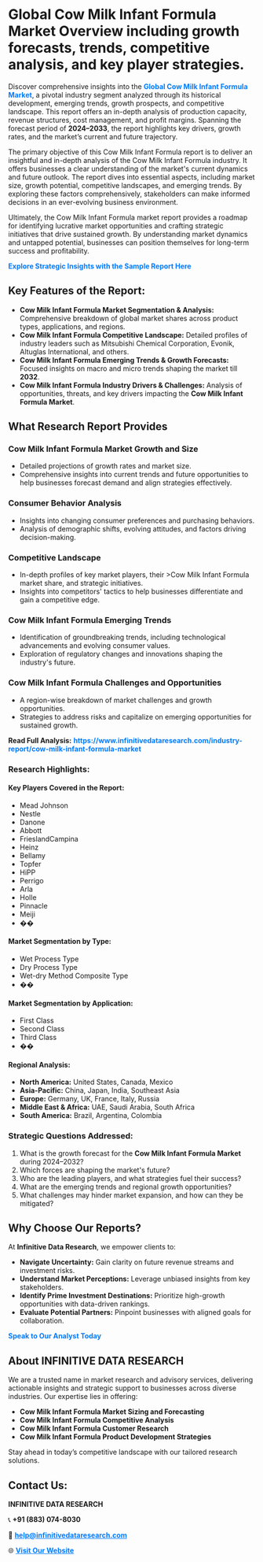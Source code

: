 <h1>Global Cow Milk Infant Formula Market Overview including growth forecasts, trends, competitive analysis, and key player strategies.</h1>
<p>
Discover comprehensive insights into the 
<a href="https://www.infinitivedataresearch.com/industry-report/cow-milk-infant-formula-market" rel="dofollow" style="color: #007BFF; text-decoration: none;"><strong>Global Cow Milk Infant Formula Market</strong></a>, a pivotal industry segment analyzed through its historical development, emerging trends, growth prospects, and competitive landscape. This report offers an in-depth analysis of production capacity, revenue structures, cost management, and profit margins. Spanning the forecast period of <strong>2024–2033</strong>, the report highlights key drivers, growth rates, and the market’s current and future trajectory.
</p>
<p>
The primary objective of this Cow Milk Infant Formula report is to deliver an insightful and in-depth analysis of the Cow Milk Infant Formula industry. It offers businesses a clear understanding of the market's current dynamics and future outlook. The report dives into essential aspects, including market size, growth potential, competitive landscapes, and emerging trends. By exploring these factors comprehensively, stakeholders can make informed decisions in an ever-evolving business environment.
</p>
<p>
Ultimately, the Cow Milk Infant Formula market report provides a roadmap for identifying lucrative market opportunities and crafting strategic initiatives that drive sustained growth. By understanding market dynamics and untapped potential, businesses can position themselves for long-term success and profitability.
</p>
<p>
<a href="https://www.infinitivedataresearch.com/request-sample/reportId=109907" style="color: #007BFF; text-decoration: none;"><strong>Explore Strategic Insights with the Sample Report Here</strong></a>
</p>

<h2>Key Features of the Report:</h2>
<ul>
<li><strong>Cow Milk Infant Formula Market Segmentation & Analysis:</strong> Comprehensive breakdown of global market shares across product types, applications, and regions.</li>
<li><strong>Cow Milk Infant Formula Competitive Landscape:</strong> Detailed profiles of industry leaders such as Mitsubishi Chemical Corporation, Evonik, Altuglas International, and others.</li>
<li><strong>Cow Milk Infant Formula Emerging Trends & Growth Forecasts:</strong> Focused insights on macro and micro trends shaping the market till <strong>2032</strong>.</li>
<li><strong>Cow Milk Infant Formula Industry Drivers & Challenges:</strong> Analysis of opportunities, threats, and key drivers impacting the <strong>Cow Milk Infant Formula Market</strong>.</li>
</ul>

<h2>What Research Report Provides</h2>
<h3>Cow Milk Infant Formula Market Growth and Size</h3>
<ul>
<li>Detailed projections of growth rates and market size.</li>
<li>Comprehensive insights into current trends and future opportunities to help businesses forecast demand and align strategies effectively.</li>
</ul>

<h3>Consumer Behavior Analysis</h3>
<ul>
<li>Insights into changing consumer preferences and purchasing behaviors.</li>
<li>Analysis of demographic shifts, evolving attitudes, and factors driving decision-making.</li>
</ul>

<h3>Competitive Landscape</h3>
<ul>
<li>In-depth profiles of key market players, their >Cow Milk Infant Formula market share, and strategic initiatives.</li>
<li>Insights into competitors' tactics to help businesses differentiate and gain a competitive edge.</li>
</ul>

<h3>Cow Milk Infant Formula Emerging Trends</h3>
<ul>
<li>Identification of groundbreaking trends, including technological advancements and evolving consumer values.</li>
<li>Exploration of regulatory changes and innovations shaping the industry's future.</li>
</ul>

<h3>Cow Milk Infant Formula Challenges and Opportunities</h3>
<ul>
<li>A region-wise breakdown of market challenges and growth opportunities.</li>
<li>Strategies to address risks and capitalize on emerging opportunities for sustained growth.</li>
</ul>
<p><strong>Read Full Analysis:</strong> <a href="https://www.infinitivedataresearch.com/industry-report/cow-milk-infant-formula-market" rel="dofollow" style="color: #007BFF; text-decoration: none;"><strong>https://www.infinitivedataresearch.com/industry-report/cow-milk-infant-formula-market</strong></a></p>
<h3>Research Highlights:</h3>
<h4>Key Players Covered in the Report:</h4>
<ul><li>Mead Johnson</li><li>Nestle</li><li>Danone</li><li>Abbott</li><li>FrieslandCampina</li><li>Heinz</li><li>Bellamy</li><li>Topfer</li><li>HiPP</li><li>Perrigo</li><li>Arla</li><li>Holle</li><li>Pinnacle</li><li>Meiji</li><li>��</li></ul>
<h4>Market Segmentation by Type:</h4>
<ul><li>Wet Process Type</li><li>Dry Process Type</li><li>Wet-dry Method Composite Type</li><li>��</li></ul>
<h4>Market Segmentation by Application:</h4>
<ul><li>First Class</li><li>Second Class</li><li>Third Class</li><li>��</li></ul>

<h4>Regional Analysis:</h4>
<ul>
<li><strong>North America:</strong> United States, Canada, Mexico</li>
<li><strong>Asia-Pacific:</strong> China, Japan, India, Southeast Asia</li>
<li><strong>Europe:</strong> Germany, UK, France, Italy, Russia</li>
<li><strong>Middle East & Africa:</strong> UAE, Saudi Arabia, South Africa</li>
<li><strong>South America:</strong> Brazil, Argentina, Colombia</li>
</ul>

<h3>Strategic Questions Addressed:</h3>
<ol>
<li>What is the growth forecast for the <strong>Cow Milk Infant Formula Market</strong> during 2024–2032?</li>
<li>Which forces are shaping the market's future?</li>
<li>Who are the leading players, and what strategies fuel their success?</li>
<li>What are the emerging trends and regional growth opportunities?</li>
<li>What challenges may hinder market expansion, and how can they be mitigated?</li>
</ol>

<h2>Why Choose Our Reports?</h2>
<p>At <strong>Infinitive Data Research</strong>, we empower clients to:</p>
<ul>
<li><strong>Navigate Uncertainty:</strong> Gain clarity on future revenue streams and investment risks.</li>
<li><strong>Understand Market Perceptions:</strong> Leverage unbiased insights from key stakeholders.</li>
<li><strong>Identify Prime Investment Destinations:</strong> Prioritize high-growth opportunities with data-driven rankings.</li>
<li><strong>Evaluate Potential Partners:</strong> Pinpoint businesses with aligned goals for collaboration.</li>
</ul>
<p><a href="https://www.infinitivedataresearch.com/industry-report/cow-milk-infant-formula-market" rel="dofollow" style="color: #007BFF; text-decoration: none;"><strong>Speak to Our Analyst Today</strong></a></p>

<h2>About INFINITIVE DATA RESEARCH</h2>
<p>We are a trusted name in market research and advisory services, delivering actionable insights and strategic support to businesses across diverse industries. Our expertise lies in offering:</p>
<ul>
<li><strong>Cow Milk Infant Formula Market Sizing and Forecasting</strong></li>
<li><strong>Cow Milk Infant Formula Competitive Analysis</strong></li>
<li><strong>Cow Milk Infant Formula Customer Research</strong></li>
<li><strong>Cow Milk Infant Formula Product Development Strategies</strong></li>
</ul>
<p>Stay ahead in today’s competitive landscape with our tailored research solutions.</p>

<h2>Contact Us:</h2>
<p><strong>INFINITIVE DATA RESEARCH</strong></p>
<p>📞 <strong>+91 (883) 074-8030</strong></p>
<p>📧 <strong><a href="mailto:help@infinitivedataresearch.com" style="color: #007BFF;">help@infinitivedataresearch.com</a></strong></p>
<p>🌐 <strong><a href="https://www.infinitivedataresearch.com" rel="dofollow" style="color: #007BFF;">Visit Our Website</a></strong></p>